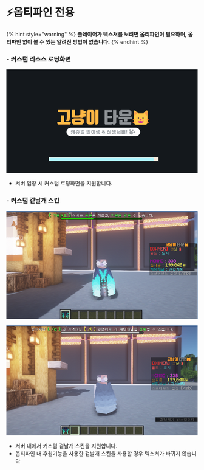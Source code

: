 # ⚡옵티파인 전용

{% hint style="warning" %}
**플레이어가 텍스쳐를 보려면 옵티파인이 필요하며, 옵티파인 없이 볼 수 있는 알려진 방법이 없습니다.**&#x20;
{% endhint %}

### - 커스텀 리소스 로딩화면

![](<../../.gitbook/assets/image (3) (2).png>)

* 서버 입장 시 커스텀 로딩화면을 지원합니다.

### - 커스텀 겉날개 스킨

![커스텀 겉날개 스킨 (사이버 겉날개)](<../../.gitbook/assets/image (4) (2).png>)

![기존 겉날개](<../../.gitbook/assets/image (2) (2).png>)

* 서버 내에서 커스텀 겉날개 스킨을 지원합니다.&#x20;
* 옵티파인 내 후원기능을 사용한 겉날개 스킨을 사용할 경우 텍스쳐가 바뀌지 않습니다







